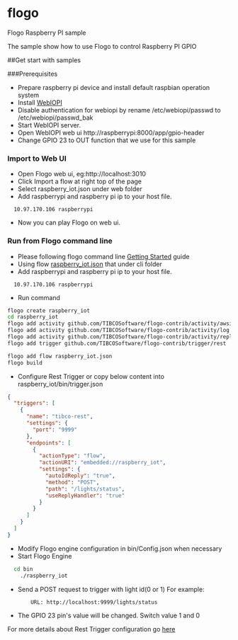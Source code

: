 # flogo
Flogo Raspberry PI sample

The sample show how to use Flogo to control Raspberry PI GPIO

##Get start with samples

###Prerequisites

* Prepare raspberry pi device and install default raspbian operation system
* Install [WebIOPI](http://webiopi.trouch.com/INSTALL.html)
* Disable authentication for webiopi by rename /etc/webiopi/passwd to /etc/webiopi/passwd_bak
* Start WebIOPI server.
* Open WebIOPI web ui http://raspberrypi:8000/app/gpio-header
* Change GPIO 23 to OUT function that we use for this sample

### Import to Web UI
	
* Open Flogo web ui, eg:http://localhost:3010
* Click Import a flow at right top of the page
* Select raspberry_iot.json under web folder
* Add raspberrypi and raspberry pi ip to your host file.
```
  10.97.170.106 raspberrypi
```
* Now you can play Flogo on web ui.

### Run from Flogo command line

* Please following flogo command line [Getting Started](https://github.com/TIBCOSoftware/flogo-cli#getting-started) guide
* Using flow [raspberry_iot.json](https://github.com/TIBCOSoftware/flogo/blob/master/samples/raspberry_iot/cli/raspberry_iot.json) that under cli folder
* Add raspberrypi and raspberry pi ip to your host file.
```
  10.97.170.106 raspberrypi
```
* Run command

```bash
flogo create raspberry_iot
cd raspberry_iot
flogo add activity github.com/TIBCOSoftware/flogo-contrib/activity/awsiot
flogo add activity github.com/TIBCOSoftware/flogo-contrib/activity/log
flogo add activity github.com/TIBCOSoftware/flogo-contrib/activity/reply
flogo add trigger github.com/TIBCOSoftware/flogo-contrib/trigger/rest

flogo add flow raspberry_iot.json
flogo build

```
	
* Configure Rest Trigger or copy below content into raspberry_iot/bin/trigger.json

```json
{
  "triggers": [
    {
      "name": "tibco-rest",
      "settings": {
        "port": "9999"
      },
      "endpoints": [
        {
          "actionType": "flow",
          "actionURI": "embedded://raspberry_iot",
          "settings": {
            "autoIdReply": "true",
            "method": "POST",
            "path": "/lights/status",
            "useReplyHandler": "true"
          }
        }
      ]
    }
  ]
}
```

* Modify Flogo engine configuration in bin/Config.json when necessary
* Start Flogo Engine 
```bash
  cd bin
	./raspberry_iot
```
* Send a POST request to trigger with light id(0 or 1)
    For example:
    ```
        URL: http://localhost:9999/lights/status
    ```
* The GPIO 23 pin's value will be changed. Switch value 1 and 0


For more details about Rest Trigger configuration go [here](https://github.com/TIBCOSoftware/flogo-contrib/tree/master/trigger/rest#example-configurations)